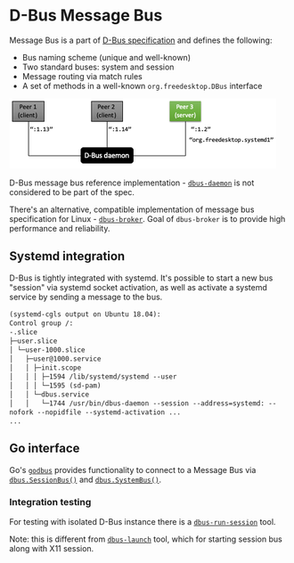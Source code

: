# D-Bus Message Bus
Message Bus is a part of [D-Bus specification](https://dbus.freedesktop.org/doc/dbus-specification.html#message-bus)
and defines the following:
* Bus naming scheme (unique and well-known)
* Two standard buses: system and session
* Message routing via match rules
* A set of methods in a well-known `org.freedesktop.DBus` interface

![d-bus](d-bus.png)

D-Bus message bus reference implementation - [`dbus-daemon`](https://dbus.freedesktop.org/doc/dbus-daemon.1.html) is not considered to be part of the spec.

There's an alternative, compatible implementation of message bus specification for Linux - [`dbus-broker`](https://github.com/bus1/dbus-broker/wiki#using-dbus-broker). Goal of `dbus-broker` is to provide high performance and reliability.

## Systemd integration
D-Bus is tightly integrated with systemd. It's possible to start a new bus "session" via systemd socket activation,
as well as activate a systemd service by sending a message to the bus.

```
(systemd-cgls output on Ubuntu 18.04):
Control group /:
-.slice
├─user.slice
│ └─user-1000.slice
│   ├─user@1000.service
│   │ ├─init.scope
│   │ │ ├─1594 /lib/systemd/systemd --user
│   │ │ └─1595 (sd-pam)
│   │ └─dbus.service
│   │   └─1744 /usr/bin/dbus-daemon --session --address=systemd: --nofork --nopidfile --systemd-activation ...
...
```

## Go interface
Go's [`godbus`](https://github.com/godbus/dbus/tree/v5.0.3) provides functionality to connect to a Message Bus via [`dbus.SessionBus()`](https://www.godoc.org/github.com/godbus/dbus#SessionBus) and [`dbus.SystemBus()`](https://www.godoc.org/github.com/godbus/dbus#SystemBus).

### Integration testing
For testing with isolated D-Bus instance there is a [`dbus-run-session`](https://dbus.freedesktop.org/doc/dbus-run-session.1.html) tool.

Note: this is different from [`dbus-launch`](https://dbus.freedesktop.org/doc/dbus-launch.1.html) tool, which for starting session bus along with X11 session.
